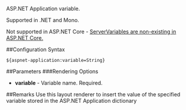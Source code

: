 ASP.NET Application variable. 

Supported in .NET and Mono. 

Not supported in ASP.NET Core - [ServerVariables are non-existing in ASP.NET Core. ](http://stackoverflow.com/questions/25849217/vnext-server-variables-missing)

##Configuration Syntax
```
${aspnet-application:variable=String}
```

##Parameters
###Rendering Options
* **variable** - Variable name. Required.

##Remarks
Use this layout renderer to insert the value of the specified variable stored in the ASP.NET Application dictionary